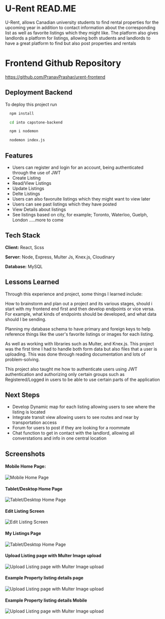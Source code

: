 
# U-Rent READ.ME

U-Rent, allows Canadian university students to find rental properties for the upcoming year in 
addition to contact information about the corresponding list as well as favorite listings which they might like. 
The platform also gives landlords a platform for listings, allowing both students and landlords to have a great 
platform to find but also post properties and rentals

# Frontend Github Repository

https://github.com/PranavPrashar/urent-frontend




## Deployment Backend

To deploy this project run

```bash
  npm install
```

```bash
  cd into capstone-backend
```
```bash
  npm i nodemon
```

```bash
  nodemon index.js
```


## Features

- Users can register and login for an account, being authenticated through the use of JWT
- Create Listing
- Read/View Listings
- Update Listings
- Delte Listings
- Users can also favoruite listings which they might want to view later
- Users can see past listings which they have posted 
- View Details about listings
- See listings based on city, for example; Toronto, Waterloo, Guelph, London .....more to come



## Tech Stack

**Client:** React, Scss

**Server:** Node, Express, Multer Js, Knex.js, Cloudinary

**Database:** MySQL


## Lessons Learned

Through this experience and project, some things I learned include:

How to brainstorm and plan out a project and its various stages, should i start with my frontend end first and then develop endpoints or vice versa. For example, what kinds of endpoints should be developed, and what data should I be sending. 

Planning my database schema to have primary and foreign keys to help reference things like the user's favorite listings or images for each listing. 

As well as working with libraries such as Multer, and Knex.js. This project was the first time I had to handle both form data but also files that a user is uploading. This was done through reading documentation and lots of problem-solving. 

This project also taught me how to authenticate users using JWT authentication and authorizing only certain groups such as Registered/Logged in users to be able to use certain parts of the application 

## Next Steps
- Develop Dynamic map for each listing allowing users to see where the listing is located
- Integrate transit view allowing users to see routes and near by transportation access
- Forum for users to post if they are looking for a roommate 
- Chat function to get in contact with the landlord, allowing all converstations and info in one central location

## Screenshots
#### Mobile Home Page:
![Mobile Home Page](https://i.imgur.com/PFAcEQ7.png)
#### Tablet/Desktop Home Page
![Tablet/Desktop Home Page](https://i.imgur.com/xiO1L6z.png)


#### Edit Listing Screen
![Edit Listing Screen](https://i.imgur.com/tt3H4iS.png)
#### My Listings Page
![Tablet/Desktop Home Page](https://i.imgur.com/zgq7wp2.png)
#### Upload Listing page with Multer Image upload
![Upload Listing page with Multer Image upload](https://i.imgur.com/j0nv3ei.png)
#### Example Property listing details page
![Upload Listing page with Multer Image upload](https://i.imgur.com/KcGEkQS.png)


#### Example Property listing details Mobile
![Upload Listing page with Multer Image upload](https://i.imgur.com/dcDd0at.png)





